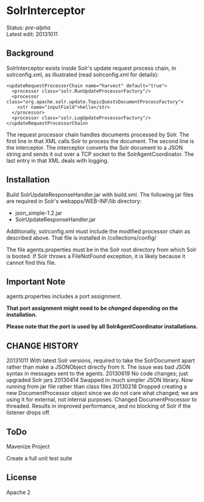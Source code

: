 # SolrInterceptor #
Status: *pre-alpha*<br/>
Latest edit: 20131011
## Background ##
SolrInterceptor exists inside Solr's update request process chain, in solrconfig.xml,  as illustrated (read solrconfig.xml for details):

	<updateRequestProcessorChain name="harvest" default="true">
      <processor class="solr.RunUpdateProcessorFactory"/>
      <processor class="org.apache.solr.update.TopicQuestsDocumentProcessFactory">
        <str name="inputField">hello</str>
      </processor>
      <processor class="solr.LogUpdateProcessorFactory"/>
    </updateRequestProcessorChain>

The request processor chain handles documents processed by Solr. The first line in that XML calls Solr to process the document. The second line is the interceptor. The interceptor converts the Solr document to a JSON string and sends it out over a TCP socket to the SolrAgentCoordinator. The last entry in that XML deals with logging.

## Installation ##

Build SolrUpdateResponseHandler.jar with build.xml.
The following jar files are required in Solr's webapps/WEB-INF/lib directory:
- json_simple-1.2.jar
- SolrUpdateResponseHandler.jar

Additionally, solrconfig.xml must include the modified processor chain as described above. That file is installed in /collections/config/

The file agents.properties must be in the Solr root directory from which Solr is booted. If Solr throws a FileNotFound exception, it is likely because it cannot find this file.

## Important Note ##
agents.properties includes a port assignment.

**That port assignment might need to be *changed* depending on the installation.**

**Please note that the port is used by all SolrAgentCoordinator installations.**

## CHANGE HISTORY ##
20131011
	With latest Solr versions, required to take the SolrDocument apart rather than make a JSONObject directly from it. The issue was bad JSON syntax in messages sent to the agents.
20130619
	No code changes; just upgraded Solr jars
20130414
	Swapped in much simpler JSON library. Now running from jar file rather than class files
20130218
	Dropped creating a new DocumentProcessor object since we do not care what changed; we are using it for external, not internal purposes.  Changed DocumentProcessor to threaded. Results in improved performance, and no blocking of Solr if the listener drops off.

## ToDo ##
Mavenize Project

Create a full unit test suite

## License ##
Apache 2
